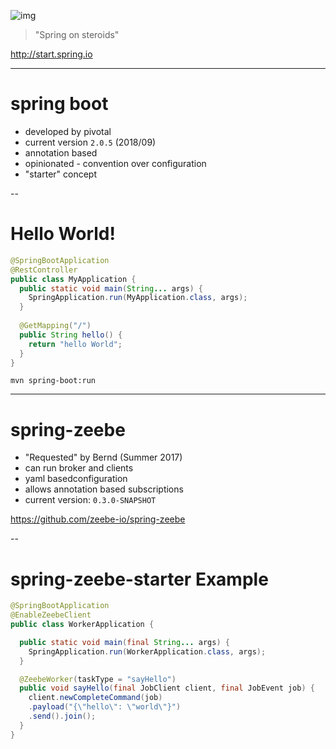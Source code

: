 

![img](images/logo-springboot.png) <!-- .element: style="width:800px" -->

> "Spring on steroids"

<!-- .slide: data-background="#EEE" -->

http://start.spring.io

---

# spring boot

* developed by pivotal
* current version `2.0.5` (2018/09)
* annotation based
* opinionated - convention over configuration
* "starter" concept

--

# Hello World!

```java
@SpringBootApplication
@RestController
public class MyApplication {
  public static void main(String... args) {
    SpringApplication.run(MyApplication.class, args);
  }
  
  @GetMapping("/")
  public String hello() {
    return "hello World";
  }
}

```

`mvn spring-boot:run`

---

# spring-zeebe

* "Requested" by Bernd (Summer 2017)
* can run broker and clients
* yaml basedconfiguration 
* allows annotation based subscriptions
* current version: `0.3.0-SNAPSHOT`

https://github.com/zeebe-io/spring-zeebe

--

# spring-zeebe-starter Example

```java
@SpringBootApplication
@EnableZeebeClient
public class WorkerApplication {

  public static void main(final String... args) {
    SpringApplication.run(WorkerApplication.class, args);
  }

  @ZeebeWorker(taskType = "sayHello")
  public void sayHello(final JobClient client, final JobEvent job) {
    client.newCompleteCommand(job)
    .payload("{\"hello\": \"world\"}")
    .send().join();
  }
}
```
